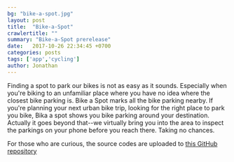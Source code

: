 ```yaml
---
bg: "bike-a-spot.jpg"
layout: post
title:  "Bike-a-Spot"
crawlertitle: ""
summary: "Bike-a-Spot prerelease"
date:   2017-10-26 22:34:45 +0700
categories: posts
tags: ['app','cycling']
author: Jonathan
---
```

Finding a spot to park our bikes is not as easy as it sounds. Especially when you're biking to an unfamiliar place where you have no idea where the closest bike parking is. Bike a Spot marks all the bike parking nearby. If you're planning your next urban bike trip, looking for the right place to park you bike, Bika a spot shows you bike parking around your destination. Actually it goes beyond that--we virtually bring you into the area to inspect the parkings on your phone before you reach there. Taking no chances.

For those who are curious, the source codes are uploaded to [this GitHub repository](https://github.com/jonhsma/Bike-a-Spot_release)
